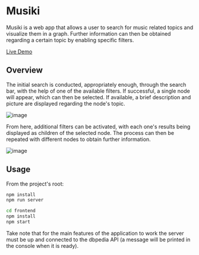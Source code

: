 # Musiki
Musiki is a web app that allows a user to search for music related topics and visualize them in a graph. Further information can then be obtained regarding a certain topic by enabling specific filters.

[Live Demo](https://musiki.herokuapp.com/)

## Overview
The initial search is conducted, appropriately enough, through the search bar, with the help of one of the available filters. If successful, a single node will appear, which can then be selected. If available, a brief description and picture are displayed regarding the node's topic.

![image](https://user-images.githubusercontent.com/32617691/89716403-97087800-d9a4-11ea-8308-8249e197c39e.png)

From here, additional filters can be activated, with each one's results being displayed as children of the selected node. The process can then be repeated with different nodes to obtain further information.

![image](https://user-images.githubusercontent.com/32617691/89716440-f4042e00-d9a4-11ea-9013-9f09d16f32c8.png)

## Usage
From the project's root:

```bash
npm install
npm run server

cd frontend
npm install
npm start
```

Take note that for the main features of the application to work the server must be up and connected
to the dbpedia API (a message will be printed in the console when it is ready).
